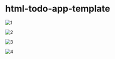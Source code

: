 # html-todo-app-template

![1](https://github.com/AbdurrahmanVarol/html-todo-app-template/assets/96303254/a1a630b1-6a2e-4ab8-b6ad-cb2cd3b60ec4)

![2](https://github.com/AbdurrahmanVarol/html-todo-app-template/assets/96303254/09ff4c9d-a2b9-4573-9a11-43432c518d52)

![3](https://github.com/AbdurrahmanVarol/html-todo-app-template/assets/96303254/89d642f9-66a3-4fa4-aa68-313916648441)

![4](https://github.com/AbdurrahmanVarol/html-todo-app-template/assets/96303254/0dc3b983-738d-404c-bd89-07799442b3cd)


